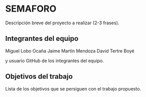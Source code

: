 # SEMAFORO

Descripción breve del proyecto a realizar (2-3 frases).

## Integrantes del equipo
Miguel Lobo Ocaña
Jaime Martín Mendoza
David Tertre Boyé

y usuario GitHub de los integrantes del equipo.

## Objetivos del trabajo

Lista de los objetivos que se persiguen con el trabajo propuesto.
